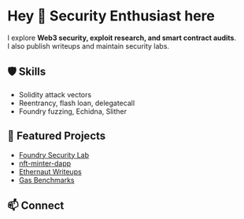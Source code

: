 # Hey 👋 Security Enthusiast here  

I explore **Web3 security, exploit research, and smart contract audits**.  
I also publish writeups and maintain security labs.  

## 🛡 Skills
- Solidity attack vectors  
- Reentrancy, flash loan, delegatecall  
- Foundry fuzzing, Echidna, Slither  

## 🚀 Featured Projects
- [Foundry Security Lab](https://github.com/k-none-jk/foundry-security-lab)
- [nft-minter-dapp](https://github.com/k-none-jk/nft-minter-dapp)  
- [Ethernaut Writeups](https://github.com/yourusername/ethernaut-writeups)  
- [Gas Benchmarks](https://github.com/yourusername/gas-benchmarks)  

## 📫 Connect
 
